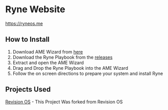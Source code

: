 # Ryne Website
https://ryneos.me

## How to Install
1. Download AME Wizard from [here](https://ameliorated.io)
2. Download the Ryne Playbook from the [releases](https://github.com/Ryne-os/Ryne/releases)
3. Extract and open the AME Wizard
4. Drag and Drop the Ryne Playbook into the AME Wizard
5. Follow the on screen directions to prepare your system and install Ryne

## Projects Used
[Revision OS](https://github.com/meetrevision) - This Project Was forked from Revision OS
